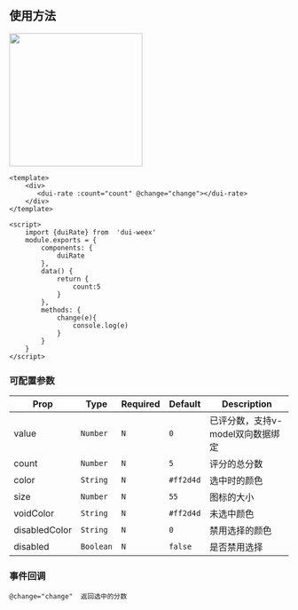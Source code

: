 
## 使用方法
<img   src="https://duxiangguo.github.io/dui-weex/zh-cn/image/dui-rate.gif" width="240"/>

```vue
<template>
    <div>
       <dui-rate :count="count" @change="change"></dui-rate>
    </div>
</template>

<script>
    import {duiRate} from  'dui-weex'
    module.exports = {
        components: {
            duiRate
        },
        data() {
            return {
                count:5
            }
        },
        methods: {
            change(e){
                console.log(e)
            }
        }
    }
</script>

```
### 可配置参数

| Prop | Type | Required | Default | Description |
|-------------|------------|--------|-----|-----|
| value| `Number` |`N`| `0` |已评分数，支持v-model双向数据绑定
| count | `Number` |`N`| `5` | 评分的总分数|
| color | `String` |`N`| `#ff2d4d` | 选中时的颜色|
| size | `Number` |`N`| `55` | 图标的大小|
| voidColor | `String` |`N`| `#ff2d4d` |未选中颜色|
|disabledColor | `String` |`N`| `0` | 禁用选择的颜色|
|disabled | `Boolean` |`N`| `false` | 是否禁用选择|

### 事件回调


```
@change="change"  返回选中的分数
```
